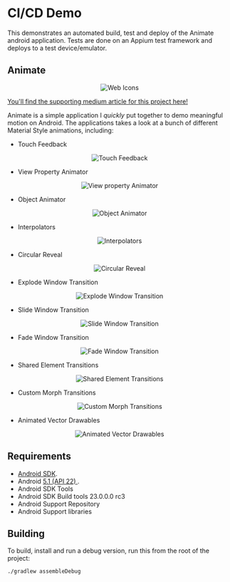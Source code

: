 CI/CD Demo
==========

This demonstrates an automated build, test and deploy of the Animate android application.  Tests are done on an Appium test framework and deploys to a test device/emulator.

Animate
-------

<p align="center">
    <img src="images/web.png" alt="Web Icons"/>
</p>

[You'll find the supporting medium article for this project here!](https://medium.com/ribot-labs/exploring-meaningful-motion-on-android-1cd95a4bc61d)

Animate is a simple application I _quickly_ put together to demo meaningful motion on Android. The applications takes a look at a bunch of different Material Style animations, including:

- Touch Feedback

<p align="center">
    <img src="images/touch_feedback.gif" alt="Touch Feedback"/>
</p>

- View Property Animator

<p align="center">
    <img src="images/view_property_animator.gif" alt="View property Animator"/>
</p>

- Object Animator

<p align="center">
    <img src="images/object_animator.gif" alt="Object Animator"/>
</p>

- Interpolators

<p align="center">
    <img src="images/interpolators.gif" alt="Interpolators"/>
</p>

- Circular Reveal

<p align="center">
    <img src="images/circular_reveal.gif" alt="Circular Reveal"/>
</p>

- Explode Window Transition

<p align="center">
    <img src="images/explode_window_transition.gif" alt="Explode Window Transition"/>
</p>

- Slide Window Transition

<p align="center">
    <img src="images/slide_window_transition.gif" alt="Slide Window Transition"/>
</p>

- Fade Window Transition

<p align="center">
    <img src="images/fade_window_transition.gif" alt="Fade Window Transition"/>
</p>

- Shared Element Transitions

<p align="center">
    <img src="images/shared_element_transitions.gif" alt="Shared Element Transitions"/>
</p>

- Custom Morph Transitions

<p align="center">
    <img src="images/custom_morph_transitions.gif" alt="Custom Morph Transitions"/>
</p>

- Animated Vector Drawables

<p align="center">
    <img src="images/animated_vector_drawables.gif" alt="Animated Vector Drawables"/>
</p>


Requirements
------------

 - [Android SDK](http://developer.android.com/sdk/index.html).
 - Android [5.1 (API 22) ](http://developer.android.com/tools/revisions/platforms.html#5.1).
 - Android SDK Tools
 - Android SDK Build tools 23.0.0.0 rc3
 - Android Support Repository
 - Android Support libraries

Building
--------

To build, install and run a debug version, run this from the root of the project:

    ./gradlew assembleDebug
